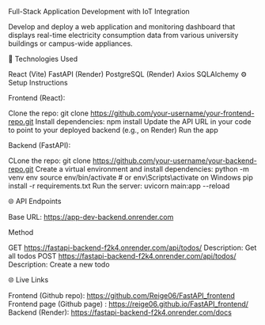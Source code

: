 Full-Stack Application Development with IoT Integration

Develop and deploy a web application and monitoring dashboard that displays real-time electricity consumption data from various university buildings or campus-wide appliances.

🚀 Technologies Used

React (Vite)
FastAPI (Render) 
PostgreSQL (Render)
Axios
SQLAlchemy
⚙️ Setup Instructions

Frontend (React):

Clone the repo: git clone https://github.com/your-username/your-frontend-repo.git
Install dependencies: npm install
Update the API URL in your code to point to your deployed backend (e.g., on Render)
Run the app

Backend (FastAPI):

CLone the repo: git clone https://github.com/your-username/your-backend-repo.git
Create a virtual environment and install dependencies: python -m venv env source env/bin/activate # or env\Scripts\activate on Windows pip install -r requirements.txt
Run the server: uvicorn main:app --reload

🌐 API Endpoints

Base URL: https://app-dev-backend.onrender.com

Method

GET https://fastapi-backend-f2k4.onrender.com/api/todos/ Description: Get all todos
POST https://fastapi-backend-f2k4.onrender.com/api/todos/ Description: Create a new todo

🌐 Live Links

Frontend (Github repo): https://github.com/Reige06/FastAPI_frontend
Frontend page (Github page) : https://reige06.github.io/FastAPI_frontend/
Backend (Render): https://fastapi-backend-f2k4.onrender.com/docs
